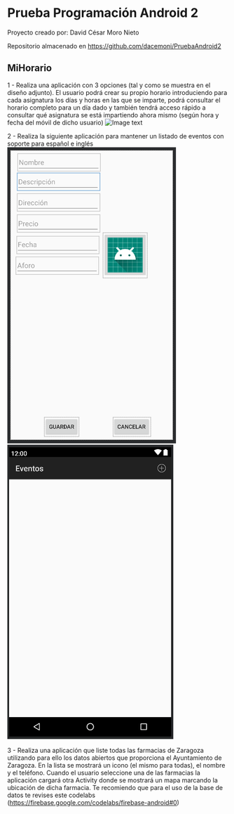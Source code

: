 # Prueba Programación Android 2

Proyecto creado por: David César Moro Nieto

Repositorio almacenado en https://github.com/dacemoni/PruebaAndroid2

## MiHorario
 1 - Realiza una aplicación con 3 opciones (tal y como se muestra en el diseño adjunto). El usuario podrá crear su propio horario introduciendo para cada asignatura los días y horas en las que se imparte, podrá consultar el horario completo para un día dado y también tendrá acceso rápido a consultar qué asignatura se está impartiendo ahora mismo (según hora y fecha del móvil de dicho usuario)
  ![Image text](https://https://github.com/dacemoni/PruebaAndroid2/tree/main/imagenes/MiHorario.PNG)
 
 2 - Realiza la siguiente aplicación para mantener un listado de eventos con soporte para español e inglés
  ![Image text](https://github.com/dacemoni/PruebaAndroid2/blob/main/imagenes/Eventos.PNG) 
  ![Image text](https://github.com/dacemoni/PruebaAndroid2/blob/main/imagenes/ListaEventos.PNG) 
 
 3 - Realiza una aplicación que liste todas las farmacias de Zaragoza utilizando para ello los datos abiertos que proporciona el Ayuntamiento de Zaragoza. En la lista se mostrará un icono (el mismo para todas), el nombre y el teléfono. Cuando el usuario seleccione una de las farmacias la aplicación cargará otra Activity donde se mostrará un mapa marcando la ubicación de dicha farmacia. Te recomiendo que para el uso de la base de datos te revises este codelabs (https://firebase.google.com/codelabs/firebase-android#0)
 
